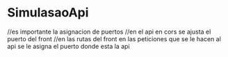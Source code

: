 # SimulasaoApi
//es importante la asignacion de puertos
//en el api en cors se ajusta el puerto del front
//en las rutas del front en las peticiones que se le hacen al api se le asigna el puerto donde esta la api
